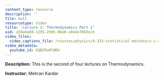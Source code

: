 ```yaml
---
content_type: resource
description: ''
file: null
resourcetype: Video
title: 'Lecture 2: Thermodynamics Part 2'
uid: a58a6a60-1295-29d5-86e8-e844e7083ecb
video_files:
  video_captions_file: /courses/physics/8-333-statistical-mechanics-i-statistical-mechanics-of-particles-fall-2013/video-lectures/lecture-2-thermodynamics-part-2/EQB2Pw0lWRU.vtt
video_metadata:
  youtube_id: EQB2Pw0lWRU
---
```


**Description:** This is the second of four lectures on Thermodynamics.

**Instructor:** Mehran Kardar
